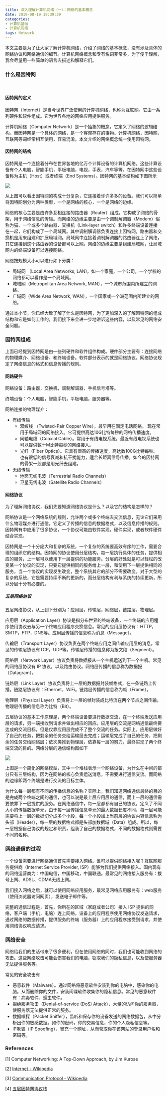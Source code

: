 ```yaml
---
title: 深入理解计算机网络（一）：网络的基本概念
date: 2019-08-19 19:39:39
categories: 
- 计算机基础
- 计算机网络
tags: Network
---
```


本文主要是为了让大家了解计算机网络，介绍了网络的基本概念，没有涉及具体的网络协议和网络通信的细节。计算机网络概念和专有名词非常多，为了便于理解，我会尽量用一些简单的语言去描述和解释它们。

### 什么是因特网

<br>

#### 因特网的定义

因特网（Internet）是当今世界广泛使用的计算机网络，也称为互联网。它由一系列硬件和软件组成。它为世界各地的网络应用提供服务。

计算机网络（Computer Network）是一个抽象的概念，它定义了网络的逻辑结构。而因特网是一个具体的网络，是一个客观存在的事物。计算机网络，因特网，互联网等词经常相互使用，容易混淆，本文介绍的网络概念统一使用因特网。

#### 因特网的结构

因特网是一个连接着分布在世界各地的亿万个计算设备的计算机网络。这些计算设备有个人电脑，智能手机，平板电脑，电视，手表，汽车等等。在因特网中这些设备称为主机（Host）或者终端（End Systems）。因特网的基本结构如下图所示

<img class="img-center" src="https://taogenjia.com/img/network-1-introduction-1-the-internet-structure.png">


从上图可以看出因特网的构成十分复杂，它连接着许许多多的设备。我们可以简单将因特网划分为两种类型，一个是网络的核心，一个是网络的边缘。

网络的核心主要是由许多互相连接的路由器（Router）组成，它构成了网络的骨架，用于网络信息的传输。而网络的边缘主要是由一个调制解调器（Modem）俗称为猫、一个或多个路由器、交换机（Link-layer switch）和许多终端设备连接在一起，它们构成了一个局域网。其中调制解调器负责连接上因特网，路由器和交换机是用来组建和扩展局域网。局域网中连接着调制解调器的路由器连上了网络，其它连接到这个路由器的设备都可以上网。网络的边缘主要是组建局域网，让局域网内的终端设备可以连接网络。

网络按规模大小可以进行如下分类：

- 局域网 （Local Area Networks, LAN)，如一个家庭，一个公司，一个学校的网络都可以看作是一个局域网。
- 城域网（Metropolitan Area Network, MAN），一个城市范围内所建立的网络。
- 广域网（Wide Area Network, WAN），一个国家或一个洲范围内所建立的网络。

通过本小节，你已经大致了解了什么是因特网，为了更加深入的了解因特网的组成结构和它是如何工作的，我们接下来会进一步地讲诉这些内容，以及常见的网络安全问题。

### 因特网组成

上面已经提到因特网是由一些列硬件和软件组件构成。硬件部分主要有：连接网络的物理媒介、网络设备、和终端设备。软件部分表示的就是网络协议。网络协议规定了网络信息的格式和信息传播的规则。

#### 网路硬件

网络设备：路由器，交换机，调制解调器，手机信号塔等。

终端设备：个人电脑，智能手机，平板电脑，服务器等。

网络连接的物理媒介：

- 有线传输
  - 双绞线 （Twisted-Pair Copper Wire）。最早用在固定电话网络。 现在常用于局域网的网络接入。它可提供高达10G比特每秒的网络传播速度。
  - 同轴电缆（Coaxial Cable）。常用于有线电视系统，最近有线电视系统也可以提供数十M比特每秒的网络接入。
  - 光纤（Fiber Optics）。它具有很高的传播速度，高达数100G比特每秒。也有很低的信号衰减和抗干扰能力，适合长距离信号传播。如今的因特网的骨架一般都是用光纤去组建。
- 无线传输
  - 地面无线电波（Terrestrial Radio Channels）
  - 卫星无线电波（Satellite Radio Channels）

#### 网络协议

为了理解网络协议，我们先要知道网络协议是什么？以及它的结构是怎样的？

网络协议是一个网络系统的规则，允许两个或多个终端去交流信息，无论它们采用什么物理媒介进行通信。它定义了传播的信息的数据格式，以及信息传播的规则。因特网有中应用了很多协议，一个协议可能由软件实现，硬件实现，或者软件硬件结合实现。

因特网是一个十分庞大和复杂的系统，一个复杂的系统要高效有序的工作，需要合理的组织它的结构。因特网的协议使用分层结构，每一层执行具体的任务，提供相应的服务，上一层可以使用下一层提供的功能服务。分层的好处就是可以轻松的改变某一个协议的实现，只要它提供相同的服务给上一层，和使用下一层提供相同的服务，当一个协议的实现发生改变，整个系统其它的部分不需要改变。对于大型的复杂的系统，它是需要持续不断的更新的，而分层结构有利与系统的持续更新，所以分层十分有必要的。

##### 五层网络协议

五层网络协议，从上到下分别为：应用层，传输层，网络层，链路层，物理层。

应用层（Application Layer）协议是指分布世界的终端设备，一个终端的应用程序使用协议去与另一个终端应用程序交换信息。常见的应用层协议有：HTTP，SMTP，FTP，DNS等。应用层传播的信息称为消息（Message）。

传输层（Transport Layer）协议负责在两个终端应用之间传输应用层的消息。常见的传输层协议有TCP，UDP等。传输层传播的信息称为报文段（Segment）。

网络层（Network Layer）协议负责将数据报从一个主机运送到下一个主机。常见的网络层协议有 IP 协议，以及路由协议。网络层传播的信息称为数据报（Datagram）。

链路层（Link Layer）协议负责将上一层的数据报封装帧格式，在一条链路上传播。链路层协议有：Ethernet，WiFi。链路层传播的信息称为帧（Frame）。

物理层（Physical Layer）负责将上一层的帧封装成比特流在两个节点之间传输。物理层传播的信息称为比特（Bit）。

五层协议的基本工作原理是，两个终端设备要进行数据交流，在一个终端发送应用层的请求，另一端接收到请求并做出相应的回应。应用层的交流是网络通信最终要达成的交流目标，但是仅靠应用层完成不了整个交流的任务。实际上，应用层做好了自己的任务，把剩余的任务交给运输层去完成；运输层完成了自己的任务，把剩余的任务交给网络层；依次类推到物理层，依靠每一层的努力，最终实现了两个终端交流的目的。网络分层的通信结构图如下

<img class="img-center" src="https://taogenjia.com/img/network-1-introduction-2-protocol-layers.gif"/>

上图是一个简化的网络模型，其中一个堆栈表示一个网络设备，为什么在中间的部分只有三层结构，因为在网络的核心负责运送消息，不需要进行通信交流。而网络的边缘即两个终端是进行交流的目标主体。

为什么每一层都有不同的传播信息的名称？实际上，我们知道网络通信最终的目的是完成两个终端之间的通信，也可以说是最上层应用层的通信，而上一层的通信需要依靠下一层提供的服务。在网络通信中，每一层都都有自己的协议，定义了不同大小的传播数据单元，由于每一层传播信息单元的最大数据长度不同，每一层可能需要将上一层的数据切分成多个小段，每一个小段加上当前层的协议内容信息称为头部（Header），每一层的数据格式都是头部加数据域（Data）组成。所以，每一层根据自己协议的规定和职责，组装了自己的数据格式，不同的数据格式则需要不同的名称。

### 网络通信的过程

一个设备需要进行网络通信首先需要接入网络。谁可以提供网络接入呢？互联网服务提供商（Internet Service Provider, ISP）能够为我们提供网络接入。国内现有的网络运营商为：中国电信，中国移动，中国联通。最常见的网络接入服务有：拨号上网、ADSL、CDMA无线上网。

我们接入网络之后，就可以使用网络应用服务，最常见网络应用服务有：web服务（使用浏览器访问网页），发送电子邮件等。

完整的通信过程是，首先，你所在的区域（家庭或者公司）接入 ISP 提供的网络，客户端（手机，电脑）连上网络，设备上的应用程序使用网络协议发送请求，通过网络的数据传播，提供服务的终端（服务器）上的应用程序接受到请求，并使用网络协议响应请求。

### 网络安全

网络给我们的生活带来了很多便利，但在使用网络的同时，我们也可能收到网络的攻击。这些网络攻击可能会伤害我们的电脑，窃取我们的隐私信息，以及使服务器无法提供服务等。

常见的安全攻击有

- 恶意软件（Malware）。通过网络将恶意软件安装到你的电脑中，感染你的电脑。从而删除你的文件，安装间谍软件收集你的隐私信息。常见的恶意软件有：病毒软件、蠕虫软件。
- 拒绝服务攻击（Denial-of-service (DoS) Attack），大量的访问你的服务器，使服务器无法提供正常的服务。
- 数据嗅探（Packet Sniffer），监听和保存你的设备发送的网络数据包，从中分析出你的敏感数据。如你的密码，你的交易信息，你的个人隐私信息等。
- IP欺骗（IP Spoofing），冒充一个网址，从而获取你在该网站的登录用户名和密码等。



### References

[1] Computer Networking: A Top-Down Approach, by Jim Kurose

[2] [Internet - Wikipedia](https://en.wikipedia.org/wiki/Internet)

[3] [Communication Protocol - Wikipedia](https://en.wikipedia.org/wiki/Communication_protocol)

[4] [五层因特网协议栈](https://baike.baidu.com/item/%E4%BA%94%E5%B1%82%E5%9B%A0%E7%89%B9%E7%BD%91%E5%8D%8F%E8%AE%AE%E6%A0%88/8353884?fr=aladdin)